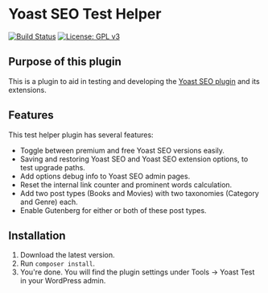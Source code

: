 Yoast SEO Test Helper
=====================

[![Build Status](https://api.travis-ci.org/Yoast/yoast-test-helper.svg?branch=master)](https://travis-ci.org/Yoast/wordpress-seo)
[![License: GPL v3](https://img.shields.io/badge/License-GPL%20v3-blue.svg)](https://www.gnu.org/licenses/gpl-3.0)

Purpose of this plugin
----------------------

This is a plugin to aid in testing and developing the [Yoast SEO plugin](https://yoa.st/1ul) and its extensions.

Features
--------

This test helper plugin has several features:

* Toggle between premium and free Yoast SEO versions easily.
* Saving and restoring Yoast SEO and Yoast SEO extension options, to test upgrade paths.
* Add options debug info to Yoast SEO admin pages.
* Reset the internal link counter and prominent words calculation.
* Add two post types (Books and Movies) with two taxonomies (Category and Genre) each.
* Enable Gutenberg for either or both of these post types.

Installation
------------

1. Download the latest version.
2. Run `composer install`.
3. You're done. You will find the plugin settings under Tools → Yoast Test in your WordPress admin.
